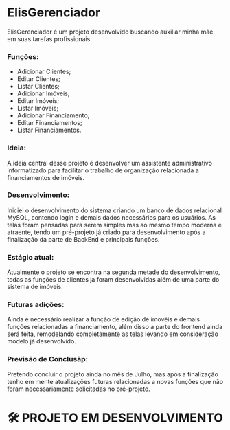 # ElisGerenciador
ElisGerenciador é um projeto desenvolvido buscando auxiliar minha mãe em suas tarefas profissionais.

### Funções:

- Adicionar Clientes;
- Editar Clientes;
- Listar Clientes;
- Adicionar Imóveis;
- Editar Imóveis;
- Listar Imóveis;
- Adicionar Financiamento;
- Editar Financiamentos;
- Listar Financiamentos.


### Ideia:

A ideia central desse projeto é desenvolver um assistente administrativo informatizado para facilitar o trabalho de organização relacionada a financiamentos de imóveis.

### Desenvolvimento:

Iniciei o desenvolvimento do sistema criando um banco de dados relacional MySQL, contendo login e demais dados necessários para os usuários. As telas foram pensadas para serem simples mas ao mesmo tempo moderna e atraente, tendo um pré-projeto já criado para desenvolvimento após a finalização da parte de BackEnd e principais funções.

### Estágio atual:

Atualmente o projeto se encontra na segunda metade do desenvolvimento, todas as funções de clientes ja foram desenvolvidas além de uma parte do sistema de imóveis.

### Futuras adições:

Ainda é necessário realizar a função de edição de imovéis e demais funções relacionadas a financiamento, além disso a parte do frontend ainda será feita, remodelando completamente as telas levando em consideração modelo já desenvolvido.

### Previsão de Conclusãp:

Pretendo concluir o projeto ainda no mês de Julho, mas após a finalização tenho em mente atualizações futuras relacionadas a novas funções que não foram necessariamente solicitadas no pré-projeto.

# 🛠 PROJETO EM DESENVOLVIMENTO
